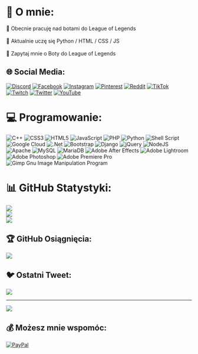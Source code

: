 <!-- https://gprm.itsvg.in/ -->

# 💫 O mnie:
🔭 Obecnie pracuję nad botami do League of Legends <br><br>🌱 Aktualnie uczę się Python / HTML / CSS / JS <br><br>💬 Zapytaj mnie o Boty do League of Legends


## 🌐 Social Media:
[![Discord](https://img.shields.io/badge/Discord-%237289DA.svg?logo=discord&logoColor=white)](https://discord.gg/Omereeq) [![Facebook](https://img.shields.io/badge/Facebook-%231877F2.svg?logo=Facebook&logoColor=white)](https://facebook.com/a) [![Instagram](https://img.shields.io/badge/Instagram-%23E4405F.svg?logo=Instagram&logoColor=white)](https://instagram.com/a) [![Pinterest](https://img.shields.io/badge/Pinterest-%23E60023.svg?logo=Pinterest&logoColor=white)](https://pinterest.com/a) [![Reddit](https://img.shields.io/badge/Reddit-%23FF4500.svg?logo=Reddit&logoColor=white)](https://reddit.com/user/a) [![TikTok](https://img.shields.io/badge/TikTok-%23000000.svg?logo=TikTok&logoColor=white)](https://tiktok.com/@a) [![Twitch](https://img.shields.io/badge/Twitch-%239146FF.svg?logo=Twitch&logoColor=white)](https://twitch.tv/a) [![Twitter](https://img.shields.io/badge/Twitter-%231DA1F2.svg?logo=Twitter&logoColor=white)](https://twitter.com/a) [![YouTube](https://img.shields.io/badge/YouTube-%23FF0000.svg?logo=YouTube&logoColor=white)](https://youtube.com/@a) 

# 💻 Programowanie:
![C++](https://img.shields.io/badge/c++-%2300599C.svg?style=for-the-badge&logo=c%2B%2B&logoColor=white) ![CSS3](https://img.shields.io/badge/css3-%231572B6.svg?style=for-the-badge&logo=css3&logoColor=white) ![HTML5](https://img.shields.io/badge/html5-%23E34F26.svg?style=for-the-badge&logo=html5&logoColor=white) ![JavaScript](https://img.shields.io/badge/javascript-%23323330.svg?style=for-the-badge&logo=javascript&logoColor=%23F7DF1E) ![PHP](https://img.shields.io/badge/php-%23777BB4.svg?style=for-the-badge&logo=php&logoColor=white) ![Python](https://img.shields.io/badge/python-3670A0?style=for-the-badge&logo=python&logoColor=ffdd54) ![Shell Script](https://img.shields.io/badge/shell_script-%23121011.svg?style=for-the-badge&logo=gnu-bash&logoColor=white) ![Google Cloud](https://img.shields.io/badge/Google%20Cloud-%234285F4.svg?style=for-the-badge&logo=google-cloud&logoColor=white) ![.Net](https://img.shields.io/badge/.NET-5C2D91?style=for-the-badge&logo=.net&logoColor=white) ![Bootstrap](https://img.shields.io/badge/bootstrap-%23563D7C.svg?style=for-the-badge&logo=bootstrap&logoColor=white) ![Django](https://img.shields.io/badge/django-%23092E20.svg?style=for-the-badge&logo=django&logoColor=white) ![jQuery](https://img.shields.io/badge/jquery-%230769AD.svg?style=for-the-badge&logo=jquery&logoColor=white) ![NodeJS](https://img.shields.io/badge/node.js-6DA55F?style=for-the-badge&logo=node.js&logoColor=white) ![Apache](https://img.shields.io/badge/apache-%23D42029.svg?style=for-the-badge&logo=apache&logoColor=white) ![MySQL](https://img.shields.io/badge/mysql-%2300f.svg?style=for-the-badge&logo=mysql&logoColor=white) ![MariaDB](https://img.shields.io/badge/MariaDB-003545?style=for-the-badge&logo=mariadb&logoColor=white) ![Adobe After Effects](https://img.shields.io/badge/Adobe%20After%20Effects-9999FF.svg?style=for-the-badge&logo=Adobe%20After%20Effects&logoColor=white) ![Adobe Lightroom](https://img.shields.io/badge/Adobe%20Lightroom-31A8FF.svg?style=for-the-badge&logo=Adobe%20Lightroom&logoColor=white) ![Adobe Photoshop](https://img.shields.io/badge/adobephotoshop-%2331A8FF.svg?style=for-the-badge&logo=adobephotoshop&logoColor=white) ![Adobe Premiere Pro](https://img.shields.io/badge/Adobe%20Premiere%20Pro-9999FF.svg?style=for-the-badge&logo=Adobe%20Premiere%20Pro&logoColor=white) ![Gimp Gnu Image Manipulation Program](https://img.shields.io/badge/Gimp-657D8B?style=for-the-badge&logo=gimp&logoColor=FFFFFF)

# 📊 GitHub Statystyki:
![](https://github-readme-stats.vercel.app/api?username=SomerlikP&theme=blueberry&hide_border=false&include_all_commits=true&count_private=true)<br/>
![](https://github-readme-streak-stats.herokuapp.com/?user=SomerlikP&theme=blueberry&hide_border=false)<br/>
![](https://github-readme-stats.vercel.app/api/top-langs/?username=SomerlikP&theme=blueberry&hide_border=false&include_all_commits=true&count_private=true&layout=compact)

## 🏆 GitHub Osiągnięcia:
![](https://github-profile-trophy.vercel.app/?username=SomerlikP&theme=radical&no-frame=false&no-bg=true&margin-w=4)

## 🐦 Ostatni Tweet:
[![](https://gtce.itsvg.in/api?username=a)](https://github.com/VishwaGauravIn/github-twitter-card-embed)

---
[![](https://visitcount.itsvg.in/api?id=SomerlikP&icon=5&color=0)](https://visitcount.itsvg.in)

  ## 💰 Możesz mnie wspomóc:
  [![PayPal](https://img.shields.io/badge/PayPal-00457C?style=for-the-badge&logo=paypal&logoColor=white)](https://paypal.me/a)
